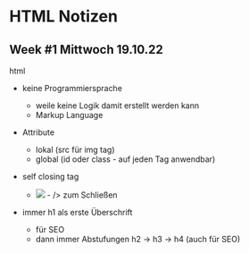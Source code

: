 # HTML Notizen

## Week #1 Mittwoch 19.10.22

html

- keine Programmiersprache

  - weile keine Logik damit erstellt werden kann
  - Markup Language

- Attribute

  - lokal (src für img tag)
  - global (id oder class - auf jeden Tag anwendbar)

- self closing tag

  - <img src="/pfad" />
          - /> zum Schließen

- immer h1 als erste Überschrift
  - für SEO
  - dann immer Abstufungen h2 -> h3 -> h4 (auch für SEO)
